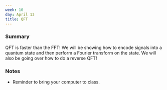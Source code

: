 ```yaml
---
week: 10
day: April 13
title: QFT
---
```


### Summary
QFT is faster than the FFT! We will be showing how to encode signals into a quantum state and then perform a Fourier transform on the state. We will also be going over how to do a reverse QFT!

### Notes
- Reminder to bring your computer to class.